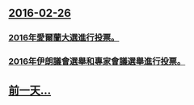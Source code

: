 ## [2016-02-26](/zh/news/2016/02/26/index.md)

### [2016年愛爾蘭大選進行投票。 ](/zh/news/2016/02/26/2016年愛爾蘭大選進行投票.md)
### [2016年伊朗議會選舉和專家會議選舉進行投票。 ](/zh/news/2016/02/26/2016年伊朗議會選舉和專家會議選舉進行投票.md)
## [前一天...](/zh/news/2016/02/24/index.md)

